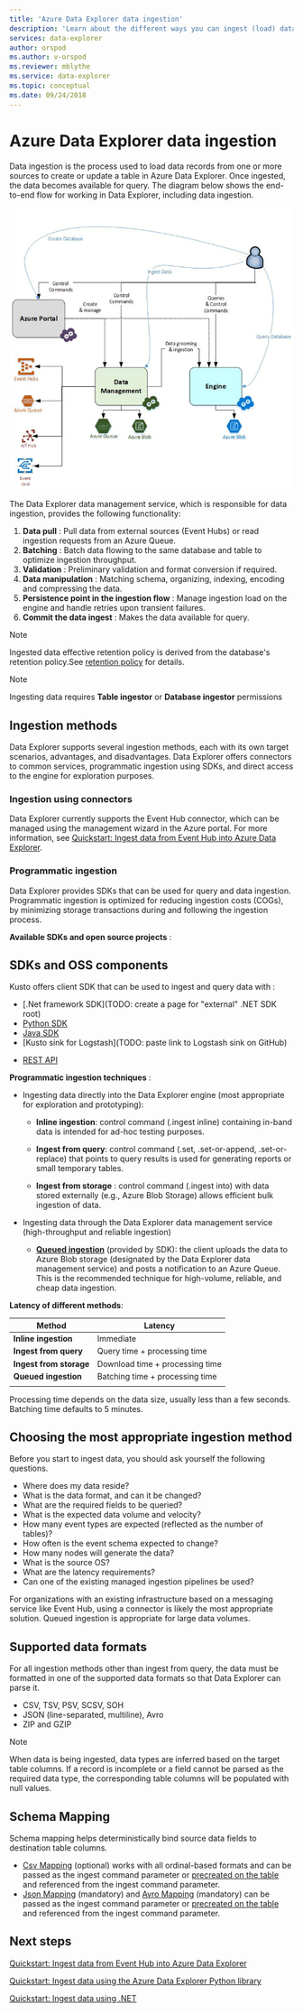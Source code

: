 ```yaml
---
title: 'Azure Data Explorer data ingestion'
description: 'Learn about the different ways you can ingest (load) data in Azure Data Explorer'
services: data-explorer
author: orspod
ms.author: v-orspod
ms.reviewer: mblythe
ms.service: data-explorer
ms.topic: conceptual
ms.date: 09/24/2018
---
```


# Azure Data Explorer data ingestion

Data ingestion is the process used to load data records from one or more sources to create or update a table in Azure Data Explorer. Once ingested, the data becomes available for query. The diagram below shows the end-to-end flow for working in Data Explorer, including data ingestion.

![Overall data flow](media/ingest-data-overview/overall-data-flow.png)

The Data Explorer data management service, which is responsible for data ingestion, provides the following functionality:

1.  **Data pull** : Pull data from external sources (Event Hubs) or read ingestion requests from an Azure Queue.
2.  **Batching** : Batch data flowing to the same database and table to optimize ingestion throughput.
3.  **Validation** : Preliminary validation and format conversion if required.
4.  **Data manipulation** : Matching schema, organizing, indexing, encoding and compressing the data.
5.  **Persistence point in the ingestion flow** : Manage ingestion load on the engine and handle retries upon transient failures.
6.  **Commit the data ingest** : Makes the data available for query.

> [!NOTE]
> Ingested data effective retention policy is derived from the database's retention policy.See [retention policy](https://kusto.azurewebsites.net/docs/concepts/retentionpolicy.html) for details.


> [!NOTE]
> Ingesting data requires **Table ingestor** or **Database ingestor** permissions

## Ingestion methods

Data Explorer supports several ingestion methods, each with its own target scenarios, advantages, and disadvantages. Data Explorer offers connectors to common services, programmatic ingestion using SDKs, and direct access to the engine for exploration purposes.

### Ingestion using connectors

Data Explorer currently supports the Event Hub connector, which can be managed using the management wizard in the Azure portal. For more information, see [Quickstart: Ingest data from Event Hub into Azure Data Explorer](ingest-data-event-hub.md).

### Programmatic ingestion​

Data Explorer provides SDKs that can be used for query and data ingestion. Programmatic ingestion is optimized for reducing ingestion costs (COGs), by minimizing storage transactions during and following the ingestion process.

**Available SDKs and open source projects** :

## SDKs and OSS components

Kusto offers client SDK that can be used to ingest and query data with :

* [.Net framework SDK](TODO: create a page for "external" .NET SDK root)
* [Python SDK](https://kusto.azurewebsites.net/docs/api/python/kusto-python-client-library.html)
* [Java SDK](https://kusto.azurewebsites.net/docs/api/java/kusto-java-client-library.html)
* [Kusto sink for Logstash](TODO: paste link to Logstash sink on GitHub)
- [REST API](https://kusto.azurewebsites.net/docs/api/kusto-ingest-client-rest.html)

**Programmatic ingestion techniques** :

- Ingesting data directly into the Data Explorer engine (most appropriate for exploration and prototyping):

  - **Inline ingestion**: control command (.ingest inline) containing in-band data is intended for ad-hoc testing purposes.

  - **Ingest from query**: control command (.set, .set-or-append, .set-or-replace) that points to query results is used for generating reports or small temporary tables.

  - **Ingest from storage** : control command (.ingest into) with data stored externally (e.g., Azure Blob Storage) allows efficient bulk ingestion of data.

- Ingesting data through the Data Explorer data management service (high-throughput and reliable ingestion)

  - [**Queued ingestion**](https://kusto.azurewebsites.net/docs/api/kusto-ingest-client-library.html#queued-ingestion) (provided by SDK): the client uploads the data to Azure Blob storage (designated by the Data Explorer data management service) and posts a notification to an Azure Queue. This is the recommended technique for high-volume, reliable, and cheap  data ingestion.

**Latency of different methods**:

| Method | Latency |
| --- | --- |
| **Inline ingestion** | Immediate |
| **Ingest from query** | Query time + processing time |
| **Ingest from storage** | Download time + processing time |
| **Queued ingestion** | Batching time + processing time |
| |

Processing time depends on the data size, usually less than a few seconds. Batching time defaults to 5 minutes.

## Choosing the most appropriate ingestion method

Before you start to ingest data, you should ask yourself the following questions.

- Where does my data reside? ​
- What is the data format, and can it be changed? ​
- What are the required fields to be queried? ​
- What is the expected data volume and velocity? ​
- How many event types are expected (reflected as the number of tables)? ​
- How often is the event schema expected to change? ​
- How many nodes will generate the data? ​
- What is the source OS? ​
- What are the latency requirements? ​
- Can one of the existing managed ingestion pipelines be used? ​

For organizations with an existing infrastructure based on a messaging service like Event Hub, using a connector is likely the most appropriate solution. Queued ingestion is appropriate for large data volumes.

## Supported data formats

For all ingestion methods other than ingest from query, the data must be formatted in one of the supported data formats so that Data Explorer can parse it.

- CSV, TSV, PSV, SCSV, SOH​
- JSON (line-separated, multiline), Avro​
- ZIP and GZIP 

> [!NOTE]
> When data is being ingested, data types are inferred based on the target table columns. If a record is incomplete or a field cannot be parsed as the required data type, the corresponding table columns will be populated with null values.

## Schema Mapping

Schema mapping helps deterministically bind source data fields to destination table columns.

* [Csv Mapping](https://kusto.azurewebsites.net/docs/controlCommands/dataingestion.html#csv-mapping) (optional) works with all ordinal-based formats and can be passed as the ingest command parameter or [precreated on the table](https://kusto.azurewebsites.net/docs/controlCommands/tables.html#create-ingestion-mapping) and referenced from the ingest command parameter.
* [Json Mapping](https://kusto.azurewebsites.net/docs/controlCommands/dataingestion.html#json-mapping) (mandatory) and [Avro Mapping](https://kusto.azurewebsites.net/docs/controlCommands/dataingestion.html#avro-mapping) (mandatory) can be passed as the ingest command parameter or [precreated on the table](https://kusto.azurewebsites.net/docs/controlCommands/tables.html#create-ingestion-mapping) and referenced from the ingest command parameter.

## Next steps

[Quickstart: Ingest data from Event Hub into Azure Data Explorer](ingest-data-event-hub.md)

[Quickstart: Ingest data using the Azure Data Explorer Python library](python-ingest-data.md)

[Quickstart: Ingest data using .NET](add)
